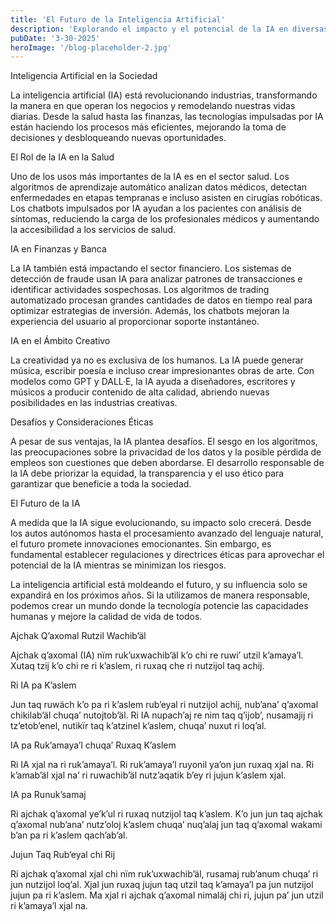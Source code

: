 ```yaml
---
title: 'El Futuro de la Inteligencia Artificial'
description: 'Explorando el impacto y el potencial de la IA en diversas industrias'
pubDate: '3-30-2025'
heroImage: '/blog-placeholder-2.jpg'
---
```



Inteligencia Artificial en la Sociedad

La inteligencia artificial (IA) está revolucionando industrias, transformando la manera en que operan los negocios y remodelando nuestras vidas diarias. Desde la salud hasta las finanzas, las tecnologías impulsadas por IA están haciendo los procesos más eficientes, mejorando la toma de decisiones y desbloqueando nuevas oportunidades.

El Rol de la IA en la Salud

Uno de los usos más importantes de la IA es en el sector salud. Los algoritmos de aprendizaje automático analizan datos médicos, detectan enfermedades en etapas tempranas e incluso asisten en cirugías robóticas. Los chatbots impulsados por IA ayudan a los pacientes con análisis de síntomas, reduciendo la carga de los profesionales médicos y aumentando la accesibilidad a los servicios de salud.

IA en Finanzas y Banca

La IA también está impactando el sector financiero. Los sistemas de detección de fraude usan IA para analizar patrones de transacciones e identificar actividades sospechosas. Los algoritmos de trading automatizado procesan grandes cantidades de datos en tiempo real para optimizar estrategias de inversión. Además, los chatbots mejoran la experiencia del usuario al proporcionar soporte instantáneo.

IA en el Ámbito Creativo

La creatividad ya no es exclusiva de los humanos. La IA puede generar música, escribir poesía e incluso crear impresionantes obras de arte. Con modelos como GPT y DALL·E, la IA ayuda a diseñadores, escritores y músicos a producir contenido de alta calidad, abriendo nuevas posibilidades en las industrias creativas.

Desafíos y Consideraciones Éticas

A pesar de sus ventajas, la IA plantea desafíos. El sesgo en los algoritmos, las preocupaciones sobre la privacidad de los datos y la posible pérdida de empleos son cuestiones que deben abordarse. El desarrollo responsable de la IA debe priorizar la equidad, la transparencia y el uso ético para garantizar que beneficie a toda la sociedad.

El Futuro de la IA

A medida que la IA sigue evolucionando, su impacto solo crecerá. Desde los autos autónomos hasta el procesamiento avanzado del lenguaje natural, el futuro promete innovaciones emocionantes. Sin embargo, es fundamental establecer regulaciones y directrices éticas para aprovechar el potencial de la IA mientras se minimizan los riesgos.

La inteligencia artificial está moldeando el futuro, y su influencia solo se expandirá en los próximos años. Si la utilizamos de manera responsable, podemos crear un mundo donde la tecnología potencie las capacidades humanas y mejore la calidad de vida de todos.

Ajchak Q’axomal Rutzil Wachib’äl

Ajchak q’axomal (IA) nïm ruk’uxwachib’äl k’o chi re ruwi’ utzil k’amaya’l. Xutaq tzij k’o chi re ri k’aslem, ri ruxaq che ri nutzijol taq achij.

Ri IA pa K’aslem

Jun taq ruwäch k’o pa ri k’aslem rub’eyal ri nutzijol achij, nub’ana’ q’axomal chikilab’äl chuqa’ nutojtob’äl. Ri IA nupach’aj re nim taq q’ijob’, nusamajij ri tz’etob’enel, nutikïr taq k’atzinel k’aslem, chuqa’ nuxut ri loq’al.

IA pa Ruk’amaya’l chuqa’ Ruxaq K’aslem

Ri IA xjal na ri ruk’amaya’l. Ri ruk’amaya’l ruyonil ya’on jun ruxaq xjal na. Ri k’amab’äl xjal na’ ri ruwachib’äl nutz’aqatik b’ey ri jujun k’aslem xjal.

IA pa Runuk’samaj

Ri ajchak q’axomal ye’k’ul ri ruxaq nutzijol taq k’aslem. K’o jun jun taq ajchak q’axomal nub’ana’ nutz’oloj k’aslem chuqa’ nuq’alaj jun taq q’axomal wakami b’an pa ri k’aslem qach’ab’al.

Jujun Taq Rub’eyal chi Rij

Ri ajchak q’axomal xjal chi nïm ruk’uxwachib’äl, rusamaj rub’anum chuqa’ ri jun nutzijol loq’al. Xjal jun ruxaq jujun taq utzil taq k’amaya’l pa jun nutzijol jujun pa ri k’aslem. Ma xjal ri ajchak q’axomal nimaläj chi ri, jujun pa’ jun utzil ri k’amaya’l xjal na.